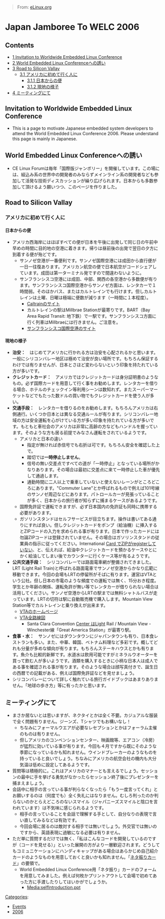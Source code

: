 > From: [eLinux.org](http://eLinux.org/Japan_Jamboree_To_WELC_2006 "http://eLinux.org/Japan_Jamboree_To_WELC_2006")


# Japan Jamboree To WELC 2006



## Contents

-   [1 Invitation to Worldwide Embedded Linux
    Conference](#invitation-to-worldwide-embedded-linux-conference)
-   [2 World Embedded Linux
    Conferenceへの誘い](#world-embedded-linux-conference-e3.81.b8.e3.81.ae.e8.aa.98.e3.81-84)
-   [3 Road to Silicon Vallay](#road-to-silicon-vallay)
    -   [3.1
        アメリカに初めて行く人に](#-e3.82.a2.e3.83.a1.e3.83.aa.e3.82.ab.e3.81.ab.e5.88.9d.e3.82.81.e3.81.a6.e8.a1.8c.e3.81.8f.e4.ba.ba.e3.81-ab)
        -   [3.1.1
            日本からの便](#-e6.97.a5.e6.9c.ac.e3.81.8b.e3.82.89.e3.81.ae.e4.be-bf)
        -   [3.1.2
            現地の様子](#-e7.8f.be.e5.9c.b0.e3.81.ae.e6.a7.98.e5.ad-90)
-   [4
    ミーティングにて](#-e3.83.9f.e3.83.bc.e3.83.86.e3.82.a3.e3.83.b3.e3.82.b0.e3.81.ab.e3.81-a6)

## Invitation to Worldwide Embedded Linux Conference

-   This is a page to motivate Japanese embedded system developers to
    attend the World Embedded Linux Conference 2006. Please understand
    this page is mainly in Japanese.

## World Embedded Linux Conferenceへの誘い

-   CE Linux
    Forumは毎年「国際版ジャンボリー」を開催しています。この場には、組込み系の世界中の開発者のみならずメインライン系の開発者なども参加して活発な技術ディスカッションが繰り広げられます。日本からも多数参加して頂けるよう願いつつ、このページを作りました。

## Road to Silicon Vallay

### アメリカに初めて行く人に

#### 日本からの便

-   アメリカ西海岸にはほぼすべての便が日本を午後に出発して同じ日の午前中早めの時間に目的地の空港に着きます。帰りは昼前後の出発で翌日の夕方に到着する便が殆どです。
    -   サンノゼ空港が一番便利です。サンノゼ国際空港には成田から直行便が一日一往復あります。アメリカン航空の便で日本航空がコードシェアしています。成田は第一ターミナル発ですので間違わないように。
    -   サンフランシスコ空港には成田、中部、関西の各空港から多数便が有ります。サンフランシスコ国際空港からサンノゼ方面は、レンタカーで１時間弱。そのほかバス、またはカルトレインでも行けます。但しカルトレインは土曜、日曜は極端に便数が減ります（一時間に１本程度）。
        -   [Caltrainのサイト](http://www.caltrain.com/)
        -   カルトレインの駅はMillbrae Stationが最寄りです。BART（Bay
            Area Rapid Transit:
            地下鉄）で一駅です。サンフランシスコ方面に行く列車はMillbraeには行きません。ご注意を。
        -   [サンフランシスコ国際空港のサイト](http://www.flysfo.com/transport/services/gt_tsv_search.asp)

#### 現地の様子

-   **治安：**　はじめてアメリカに行かれる方は治安を心配されるかと思います。一般にシリコンバレー地区は極めて治安が良い場所です。もちろん保証するわけでは有りませんが、日本とさほど変わらないという印象を持たれている方が多いです。
-   **クレジットカード：**　アメリカではクレジットカードは身分証明書のようなもの。必ず国際カードを用意して行く事をお勧めします。レンタカーを借りる場合、ホテルのチェックイン等利用シーンは数知れず。またスーパーマーケットなどでもたった数ドルの買い物でもクレジットカードを使う人が多い。
-   **交通手段：**　レンタカーを借りるのをお勧めします。もちろんアメリカは右側通行。いくつか日本とは異なる交通ルールが有ります。シリコンバレー地域の方は安全運転を心がけている方が多い印象を持たれている方が多いです。もともと車社会のアメリカは非常に高齢の方などもハンドルを握っています。そのような方も居る前提でみなさん運転をされているようです。
    -   アメリカと日本の違い
        -   指定が無ければ赤信号でも右折は可です。もちろん安全を確認した上で。
        -   踏切では**一時停止しません**。
        -   信号の無い交差点ですべての道が「一時停止」となっている場所がかなりあります。その場合は最初に交差点に来て一時停止した車が優先して通過します。
        -   通勤時間に二人以上で乗車していないと使えないレーンがところどころにあります。"Commuter
            Lane"とか呼ばれるもので例えば101号線のサンノゼ周辺などにあります。パトロールカーが見張っていることが多く、日本からの旅行者が知らずに捕まるケースがあるようです。
    -   国際免許証で運転できますが、必ず日本国内の免許証も同時に携帯する必要があります。
    -   ガソリンスタンドはセルフサービスが目立ちます。操作は書いてある通りにすれば良い。但しクレジットカードをポンプ（給油機）に挿入するとZIPコードの入力を求められる事が有ります。日本で作ったカードには勿論ZIPコードは登録されていません。その場合はガソリンスタンドの従業員の指示に従ってください。International
        [Card
        でZIPがregisterしていない](http://eLinux.org/index.php?title=Card_%E3%81%A7ZIP%E3%81%8Cregister%E3%81%97%E3%81%A6%E3%81%84%E3%81%AA%E3%81%84&action=edit&redlink=1 "Card でZIPがregisterしていない (page does not exist)")、と、伝えれば、給油中クレジットカードを預かるケースやとにかく給油してしまい後でカウンターに行くケース等が有るようです。
-   **公共交通手段：**　シリコンバレーでは路面電車網が整備されてきました。LRT
    (Light Rail
    Train)と呼ばれる路面電車でサンノゼ空港からかなり広範に移動できます。今回の会場もLRTの停留所がそばに有ります。運営はVTAという公社。但し日本の市電のような頻度での運転では無く、15分おき程度。学生とか年齢の関係、運転免許が無い等でレンタカーが借りられない場合は活用してください。サンノゼ空港からLRTの駅までは無料シャトルバスが走っています。LRTの切符は駅に自動販売機で購入します。Mountain
    View Station等でカルトレインと乗り換えが出来ます。
    -   [VTAのホームページ](http://www.vta.org/)
    -   [VTA全路線図](http://www.vta.org/schedules/pdf/vta_system_map_jan2006.pdf)
        -   Santa Clara Convention [Center
            はLight](http://eLinux.org/index.php?title=Center_%E3%81%AFLight&action=edit&redlink=1 "Center はLight (page does not exist)")
            Rail / Mountain View - Winchester線「Great America
            Station」が最寄り駅。
-   **食事・水：**　サンノゼにはダウンタウンにジャパンタウンも有り、日本食レストランも多い。また、中華、韓国、ベトナム料理など多彩です。概してどれも分量が多めな傾向が有ります。もちろんステーキハウスとかも有ります。魚介も比較的新鮮です。水道水は飲用可能ですがミネラルウオーターを買って飲む人が多いようです。酒類を購入するときに小柄な日本人は成人である事を確認される事が有ります。そのような場合は顔写真付きで、誕生日の西暦での記載がある、例えば国際免許証などを見せましょう。
-   シリコンバレーについて詳しく触れている旅行ガイドブックはあまりありません。「地球の歩き方」等に有ったかと思います。

## ミーティングにて

-   まさか居ないとは思いますが、ネクタイとかは全く不要。カジュアルな服装で全く問題有りません。ジーンズ、Tシャツでもお構いなし！
    -   ちなみにフォーマルウエアが必要なレセプションとかはフォーラム主催のものは有りません。
    -   但しアメリカのコンベンションセンター、映画館等、エアコン（冷房）が猛烈に効いている事が有ります。今回も４月ですから既にそのような季節になっているかも知れません。ウインドブレーカーのようなものを持っていると良いでしょう。ちなみにアメリカの航空会社の機内も大分気温は低めに設定してあるようです。
-   質問等は積極的に。これはアメリカのマナーとも言えるでしょう。セッションの最中に手を挙げる勇気がなかったらセッション終了後にプレゼンターを捕まえましょう。
-   会話中に相手の言っている事が判らなくなったら「もう一度言ってくれ」とお願いするのは（何度でも）全く失礼にはなりません。むしろ判ったのか判らないのかとらえどころのないスマイル（ジャパニーズスマイルと陰口を言われています）は不気味に感じられるようです。
    -   相手の言っていることを会話で理解する手として、自分なりの表現で言い直してみるなどは有効です。
    -   今回会場に居るのは敵対する相手では無いでしょう。外交官では無いのですから、英語表現に過敏になる必要は有りません。
-   ただ単に質問するだけでは無く、「私はこんなコードを開発しているのですが（コードを見せる）」といった展開の方がより一層歓迎されます。どうしてもコミュニケーションにハンディキャップがある場合はあらかじめ自己紹介カードのようなものを用意しておくと良いかも知れません。「[ネタ振りカード](http://tree.celinuxforum.org/CelfPubWiki/JapanTechnicalJamboreeGuidance#head-1a5708bb96085866eb897c7ed15eac424156944a)」の要領で。
    -   World Embedded Linux
        Conference用「ネタ振り」カードのフォームを用意してみました。例えば何枚かプリントアウトして会場で初めてあった方に手渡したりしてはいかがでしょうか。
        -   [Media:selfIntroduction.ppt](http://eLinux.org/images/7/76/SelfIntroduction.ppt "SelfIntroduction.ppt")


[Categories](http://eLinux.org/Special:Categories "Special:Categories"):

-   [Events](http://eLinux.org/Category:Events "Category:Events")
-   [2006](http://eLinux.org/Category:2006 "Category:2006")

